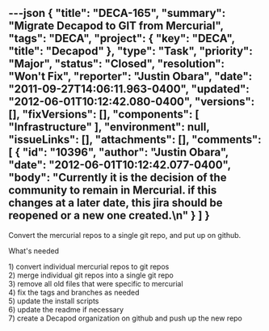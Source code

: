 ---json
{
  "title": "DECA-165",
  "summary": "Migrate Decapod to GIT from Mercurial",
  "tags": "DECA",
  "project": {
    "key": "DECA",
    "title": "Decapod"
  },
  "type": "Task",
  "priority": "Major",
  "status": "Closed",
  "resolution": "Won't Fix",
  "reporter": "Justin Obara",
  "date": "2011-09-27T14:06:11.963-0400",
  "updated": "2012-06-01T10:12:42.080-0400",
  "versions": [],
  "fixVersions": [],
  "components": [
    "Infrastructure"
  ],
  "environment": null,
  "issueLinks": [],
  "attachments": [],
  "comments": [
    {
      "id": "10396",
      "author": "Justin Obara",
      "date": "2012-06-01T10:12:42.077-0400",
      "body": "Currently it is the decision of the community to remain in Mercurial. if this changes at a later date, this jira should be reopened or a new one created.\n"
    }
  ]
}
---
Convert the mercurial repos to a single git repo, and put up on github.

What's needed

1\) convert individual mercurial repos to git repos\
2\) merge individual git repos into a single git repo\
3\) remove all old files that were specific to mercurial\
4\) fix the tags and branches as needed\
5\) update the install scripts\
6\) update the readme if necessary\
7\) create a Decapod organization on github and push up the new repo

        